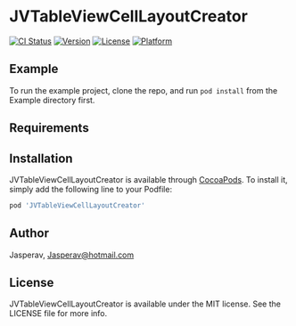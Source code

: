 # JVTableViewCellLayoutCreator

[![CI Status](https://img.shields.io/travis/Jasperav/JVTableViewCellLayoutCreator.svg?style=flat)](https://travis-ci.org/Jasperav/JVTableViewCellLayoutCreator)
[![Version](https://img.shields.io/cocoapods/v/JVTableViewCellLayoutCreator.svg?style=flat)](https://cocoapods.org/pods/JVTableViewCellLayoutCreator)
[![License](https://img.shields.io/cocoapods/l/JVTableViewCellLayoutCreator.svg?style=flat)](https://cocoapods.org/pods/JVTableViewCellLayoutCreator)
[![Platform](https://img.shields.io/cocoapods/p/JVTableViewCellLayoutCreator.svg?style=flat)](https://cocoapods.org/pods/JVTableViewCellLayoutCreator)

## Example

To run the example project, clone the repo, and run `pod install` from the Example directory first.

## Requirements

## Installation

JVTableViewCellLayoutCreator is available through [CocoaPods](https://cocoapods.org). To install
it, simply add the following line to your Podfile:

```ruby
pod 'JVTableViewCellLayoutCreator'
```

## Author

Jasperav, Jasperav@hotmail.com

## License

JVTableViewCellLayoutCreator is available under the MIT license. See the LICENSE file for more info.
